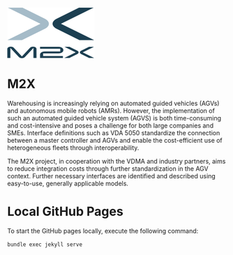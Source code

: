 ![image](./assets/imgs/m2x_logo_colored.svg)

# M2X

Warehousing is increasingly relying on automated guided vehicles (AGVs) and autonomous mobile robots (AMRs). However, the implementation of such an automated guided vehicle system (AGVS) is both time-consuming and cost-intensive and poses a challenge for both large companies and SMEs. Interface definitions such as VDA 5050 standardize the connection between a master controller and AGVs and enable the cost-efficient use of heterogeneous fleets through interoperability. 


The M2X project, in cooperation with the VDMA and industry partners, aims to reduce integration costs through further standardization in the AGV context. Further necessary interfaces are identified and described using easy-to-use, generally applicable models. 

# Local GitHub Pages
 To start the GitHub pages locally, execute the following command:

 ```
 bundle exec jekyll serve
 ```